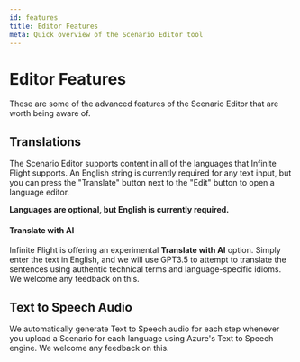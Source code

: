 ```yaml
---
id: features
title: Editor Features
meta: Quick overview of the Scenario Editor tool
---
```


# Editor Features

These are some of the advanced features of the Scenario Editor that are worth being aware of.

## Translations

The Scenario Editor supports content in all of the languages that Infinite Flight supports. An English string is currently required for any text input, but you can press the "Translate" button next to the "Edit" button to open a language editor.

**Languages are optional, but English is currently required.**

#### Translate with AI

Infinite Flight is offering an experimental **Translate with AI** option. Simply enter the text in English, and we will use GPT3.5 to attempt to translate the sentences using authentic technical terms and language-specific idioms. We welcome any feedback on this.

## Text to Speech Audio

We automatically generate Text to Speech audio for each step whenever you upload a Scenario for each language using Azure's Text to Speech engine. We welcome any feedback on this.
